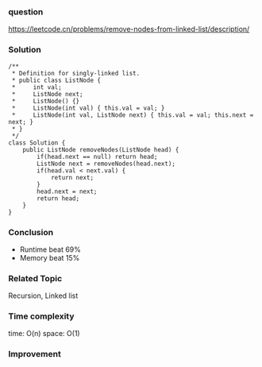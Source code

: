 ### question
https://leetcode.cn/problems/remove-nodes-from-linked-list/description/
### Solution
```
/**
 * Definition for singly-linked list.
 * public class ListNode {
 *     int val;
 *     ListNode next;
 *     ListNode() {}
 *     ListNode(int val) { this.val = val; }
 *     ListNode(int val, ListNode next) { this.val = val; this.next = next; }
 * }
 */
class Solution {
    public ListNode removeNodes(ListNode head) {
        if(head.next == null) return head;
        ListNode next = removeNodes(head.next);
        if(head.val < next.val) {
            return next;
        }
        head.next = next;
        return head;
    }
}
```
### Conclusion
- Runtime beat 69%
- Memory beat 15%

### Related Topic
Recursion, Linked list
### Time complexity
time: O(n)
space: O(1)

### Improvement